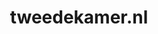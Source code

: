 ---
layout: post
title:  "tweedekamer.nl"
internal_url:  "/dutchgov/tweedekamer.nl.html"
categories: dutchgov
---